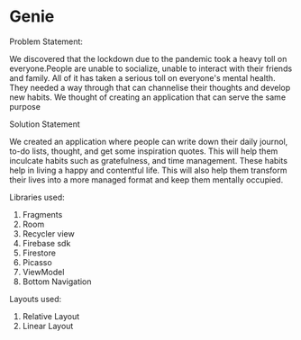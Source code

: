 # Genie
Problem Statement:

We discovered that the lockdown due to the pandemic took a heavy toll on everyone.People are unable to socialize, unable to interact with their friends and family. All of it has taken a serious toll on everyone's mental health.
They needed a way through that can channelise their thoughts and develop new habits.
We thought of creating an application that can serve the same purpose

Solution Statement

We created an application where people can write down their daily journol, to-do lists, thought, and get some inspiration quotes.
This will help them inculcate habits such as gratefulness, and time management.
These habits help in living a happy and contentful life. This will also help them transform their lives into a more managed format and keep them mentally occupied.

Libraries used:
1. Fragments
2. Room
3. Recycler view
4. Firebase sdk
5. Firestore
6. Picasso
7. ViewModel
8. Bottom Navigation

Layouts used:
1. Relative Layout
2. Linear Layout
